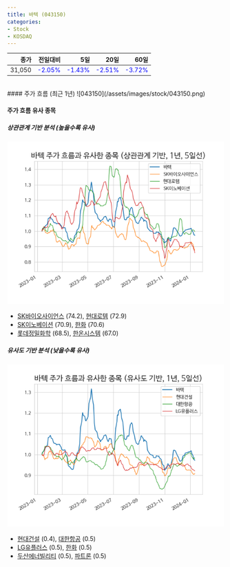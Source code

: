 ```yaml
---
title: 바텍 (043150)
categories:
- Stock
- KOSDAQ
---
```


|종가|전일대비|5일|20일|60일|
|---:|-------:|--:|---:|---:|
|31,050|<span style="color: blue">-2.05%</span>|<span style="color: blue">-1.43%</span>|<span style="color: blue">-2.51%</span>|<span style="color: blue">-3.72%</span>|

<!-- more -->
<br>
#### 주가 흐름 (최근 1년)
![043150](/assets/images/stock/043150.png)


#### 주가 흐름 유사 종목


##### 상관관계 기반 분석 (높을수록 유사)
![043150](/assets/images/stock/043150_corr.png)
- [SK바이오사이언스](/302440/) (74.2), [현대로템](/064350/) (72.9)
- [SK이노베이션](/096770/) (70.9), [한화](/000880/) (70.6)
- [롯데정밀화학](/004000/) (68.5), [한온시스템](/018880/) (67.0)


##### 유사도 기반 분석 (낮을수록 유사)	
![043150](/assets/images/stock/043150_sim.png)
- [현대건설](/000720/) (0.4), [대한항공](/003490/) (0.5)
- [LG유플러스](/032640/) (0.5), [한화](/000880/) (0.5)
- [두산에너빌리티](/034020/) (0.5), [파트론](/091700/) (0.5)